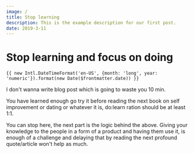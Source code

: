 ```yaml
---
image: /
title: Stop learning
description: This is the example description for our first post.
date: 2019-3-11
---
```

# Stop learning and focus on doing

`{{ new Intl.DateTimeFormat('en-US', {month: 'long', year: 'numeric'}).format(new Date($frontmatter.date)) }}`

I don't wanna write blog post which is going to waste you 10 min.

You have learned enough go try it before reading the next book on self improvement or dating or whatever it is, do:learn ration should be at least 1:1.

You can stop here, the next part is the logic behind the above.
Giving your knowledge to the people in a form of a product and having them use it, is enough of a challenge and delaying that by reading the next profound quote/article won't help as much.
